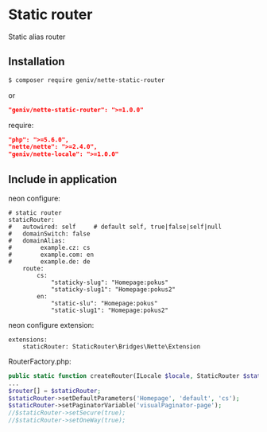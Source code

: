 Static router
=============
Static alias router

Installation
------------
```sh
$ composer require geniv/nette-static-router
```
or
```json
"geniv/nette-static-router": ">=1.0.0"
```

require:
```json
"php": ">=5.6.0",
"nette/nette": ">=2.4.0",
"geniv/nette-locale": ">=1.0.0"
```

Include in application
----------------------
neon configure:
```neon
# static router
staticRouter:
#   autowired: self     # default self, true|false|self|null
#   domainSwitch: false
#   domainAlias:
#        example.cz: cs
#        example.com: en
#        example.de: de
    route:
        cs:
            "staticky-slug": "Homepage:pokus"
            "staticky-slug1": "Homepage:pokus2"
        en:
            "static-slu": "Homepage:pokus"
            "static-slug1": "Homepage:pokus2"
```

neon configure extension:
```neon
extensions:
    staticRouter: StaticRouter\Bridges\Nette\Extension
```

RouterFactory.php:
```php
public static function createRouter(ILocale $locale, StaticRouter $staticRouter): IRouter
...
$router[] = $staticRouter;
$staticRouter->setDefaultParameters('Homepage', 'default', 'cs');
$staticRouter->setPaginatorVariable('visualPaginator-page');
//$staticRouter->setSecure(true);
//$staticRouter->setOneWay(true);
```
